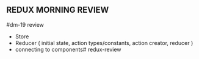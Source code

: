 ## REDUX MORNING REVIEW
#dm-19 review

- Store
- Reducer ( initial state, action types/constants, action creator, reducer )
- connecting to components# redux-review
